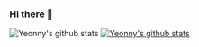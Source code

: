 ### Hi there 👋

<!--
**Yeonny0723/yeonny0723** is a ✨ _special_ ✨ repository because its `README.md` (this file) appears on your GitHub profile.

Here are some ideas to get you started:

- 🔭 I’m currently working on ...
- 🌱 I’m currently learning ...
- 👯 I’m looking to collaborate on ...
- 🤔 I’m looking for help with ...
- 💬 Ask me about ...
- 📫 How to reach me: ...
- 😄 Pronouns: ...
- ⚡ Fun fact: ...
-->

![Yeonny's github stats](https://github-readme-stats.vercel.app/api?username=yeonny0723&show_icons=true) [![Yeonny's github stats](https://github-readme-stats.vercel.app/api/top-langs/?username=yeonny0723&show_icons=true&hide_border=true&title_color=004386&icon_color=004386&layout=compact)](https://github.com/yeonny0723)
